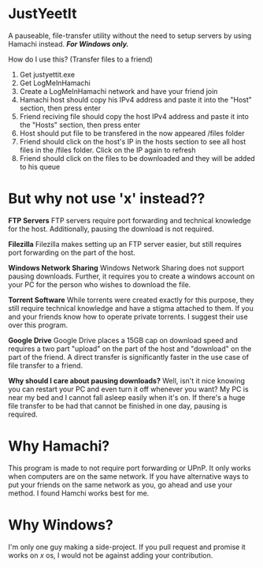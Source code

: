
# JustYeetIt
A pauseable, file-transfer utility without the need to setup servers by using Hamachi instead. ***For Windows only.***

How do I use this? (Transfer files to a friend)
1. Get justyettit.exe
2. Get LogMeInHamachi 
3. Create a LogMeInHamachi network and have your friend join
4. Hamachi host should copy his IPv4 address and paste it into the "Host" section, then press enter
5. Friend reciving file should copy the host IPv4 address and paste it into the "Hosts" section, then press enter
6. Host should put file to be transfered in the now appeared /files folder
7. Friend should click on the host's IP in the hosts section to see all host files in the /files folder. Click on the IP again to refresh
8. Friend should click on the files to be downloaded and they will be added to his queue


# But why not use 'x' instead??
**FTP Servers**
FTP servers require port forwarding and technical knowledge for the host. Additionally, pausing the download is not required.

**Filezilla**
Filezilla makes setting up an FTP server easier, but still requires port forwarding on the part of the host.

**Windows Network Sharing**
Windows Network Sharing does not support pausing downloads. Further, it requires you to create a windows account on your PC for the person who wishes to download the file.

**Torrent Software**
While torrents were created exactly for this purpose, they still require technical knowledge and have a stigma attached to them. If you and your friends know how to operate private torrents. I suggest their use over this program.

**Google Drive**
Google Drive places a 15GB cap on download speed and requires a two part "upload" on the part of the host and "download" on the part of the friend. A direct transfer is significantly faster in the use case of file transfer to a friend. 

**Why should I care about pausing downloads?**
Well, isn't it nice knowing you can restart your PC and even turn it off whenever you want? My PC is near my bed and I cannot fall asleep easily when it's on. If there's a huge file transfer to be had that cannot be finished in one day, pausing is required.

# Why Hamachi?
This program is made to not require port forwarding or UPnP. It only works when computers are on the same network. If you have alternative ways to put your friends on the same network as you, go ahead and use your method. I found Hamchi works best for me.


# Why Windows?
I'm only one guy making a side-project. If you pull request and promise it works on _x_ os, I would not be against adding your contribution.
